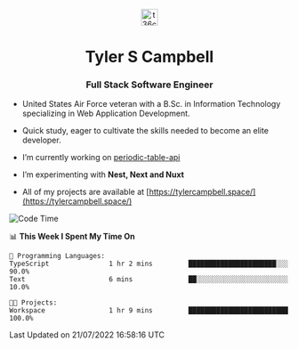 <p align="center">
<a href="https://www.linkedin.com/in/t36campbell" target="blank"><img align="center" src="https://ik.imagekit.io/t36campbell/Portfolio/linkedin.png.original_m8bbGgPh6.png" alt="t36campbell" height="30" width="30" /></a>
</p>
<h1 align="center">Tyler S Campbell</h1>
<h3 align="center">Full Stack Software Engineer</h3>

* United States Air Force veteran with a B.Sc. in Information Technology specializing in Web Application Development. 

* Quick study, eager to cultivate the skills needed to become an elite developer.

* I’m currently working on [periodic-table-api](https://github.com/t36campbell/periodic-table-api)

* I’m experimenting with **Nest, Next and Nuxt**

* All of my projects are available at [https://tylercampbell.space/](https://tylercampbell.space/)

<!--START_SECTION:waka-->
![Code Time](http://img.shields.io/badge/Code%20Time-1%2C707%20hrs-blue)

📊 **This Week I Spent My Time On** 

```text
💬 Programming Languages: 
TypeScript               1 hr 2 mins         ██████████████████████░░░   90.0% 
Text                     6 mins              ██░░░░░░░░░░░░░░░░░░░░░░░   10.0%

🐱‍💻 Projects: 
Workspace                1 hr 9 mins         █████████████████████████   100.0%

```


 Last Updated on 21/07/2022 16:58:16 UTC
<!--END_SECTION:waka-->
